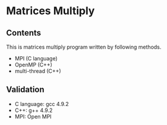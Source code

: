 # Matrices Multiply

## Contents

This is matrices multiply program written by following methods.

* MPI (C language)
* OpenMP (C++)
* multi-thread (C++)

## Validation

* C language: gcc 4.9.2
* C++: g++ 4.9.2
* MPI: Open MPI 
